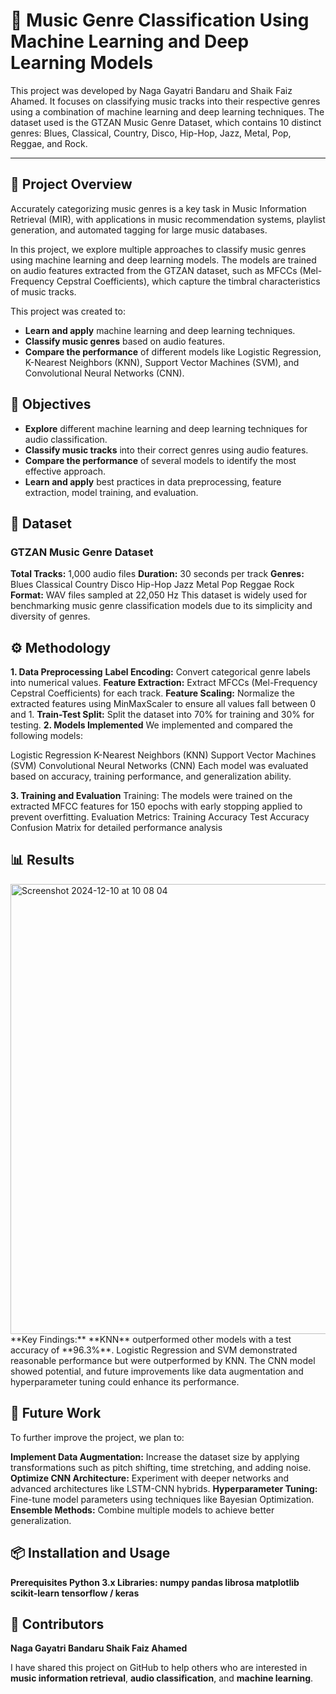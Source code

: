 # 🎵 Music Genre Classification Using Machine Learning and Deep Learning Models

This project was developed by Naga Gayatri Bandaru and Shaik Faiz Ahamed. It focuses on classifying music tracks into their respective genres using a combination of machine learning and deep learning techniques. The dataset used is the GTZAN Music Genre Dataset, which contains 10 distinct genres: Blues, Classical, Country, Disco, Hip-Hop, Jazz, Metal, Pop, Reggae, and Rock.
 

---

## 📌 Project Overview

Accurately categorizing music genres is a key task in Music Information Retrieval (MIR), with applications in music recommendation systems, playlist generation, and automated tagging for large music databases.

In this project, we explore multiple approaches to classify music genres using machine learning and deep learning models. The models are trained on audio features extracted from the GTZAN dataset, such as MFCCs (Mel-Frequency Cepstral Coefficients), which capture the timbral characteristics of music tracks.

This project was created to:

- **Learn and apply** machine learning and deep learning techniques.
- **Classify music genres** based on audio features.
- **Compare the performance** of different models like Logistic Regression, K-Nearest Neighbors (KNN), Support Vector Machines (SVM), and Convolutional Neural Networks (CNN).

## 🎯 Objectives
- **Explore** different machine learning and deep learning techniques for audio classification.
- **Classify music tracks** into their correct genres using audio features.
- **Compare the performance** of several models to identify the most effective approach.
- **Learn and apply** best practices in data preprocessing, feature extraction, model training, and evaluation.

## 📂 Dataset
### GTZAN Music Genre Dataset
**Total Tracks:** 1,000 audio files
**Duration:** 30 seconds per track
**Genres:**
Blues
Classical
Country
Disco
Hip-Hop
Jazz
Metal
Pop
Reggae
Rock
**Format:** WAV files sampled at 22,050 Hz
This dataset is widely used for benchmarking music genre classification models due to its simplicity and diversity of genres.

## ⚙️ Methodology
**1. Data Preprocessing**
**Label Encoding:** Convert categorical genre labels into numerical values.
**Feature Extraction:** Extract MFCCs (Mel-Frequency Cepstral Coefficients) for each track.
**Feature Scaling:** Normalize the extracted features using MinMaxScaler to ensure all values fall between 0 and 1.
**Train-Test Split:** Split the dataset into 70% for training and 30% for testing.
**2. Models Implemented**
We implemented and compared the following models:

Logistic Regression
K-Nearest Neighbors (KNN)
Support Vector Machines (SVM)
Convolutional Neural Networks (CNN)
Each model was evaluated based on accuracy, training performance, and generalization ability.

**3. Training and Evaluation**
Training: The models were trained on the extracted MFCC features for 150 epochs with early stopping applied to prevent overfitting.
Evaluation Metrics:
Training Accuracy
Test Accuracy
Confusion Matrix for detailed performance analysis

## 📊 Results
<img width="720" alt="Screenshot 2024-12-10 at 10 08 04" src="https://github.com/user-attachments/assets/30bde52b-fbe8-4387-8b9c-7dbf42b1b17e">
**Key Findings:**
**KNN** outperformed other models with a test accuracy of **96.3%**.
Logistic Regression and SVM demonstrated reasonable performance but were outperformed by KNN.
The CNN model showed potential, and future improvements like data augmentation and hyperparameter tuning could enhance its performance.

## 🚀 Future Work
To further improve the project, we plan to:

**Implement Data Augmentation:** Increase the dataset size by applying transformations such as pitch shifting, time stretching, and adding noise.
**Optimize CNN Architecture:** Experiment with deeper networks and advanced architectures like LSTM-CNN hybrids.
**Hyperparameter Tuning:** Fine-tune model parameters using techniques like Bayesian Optimization.
**Ensemble Methods:** Combine multiple models to achieve better generalization.

## 📦 Installation and Usage
**Prerequisites
Python 3.x
Libraries:
numpy
pandas
librosa
matplotlib
scikit-learn
tensorflow / keras**

## 🤝 Contributors
**Naga Gayatri Bandaru
Shaik Faiz Ahamed**

I have shared this project on GitHub to help others who are interested in **music information retrieval**, **audio classification**, and **machine learning**.
